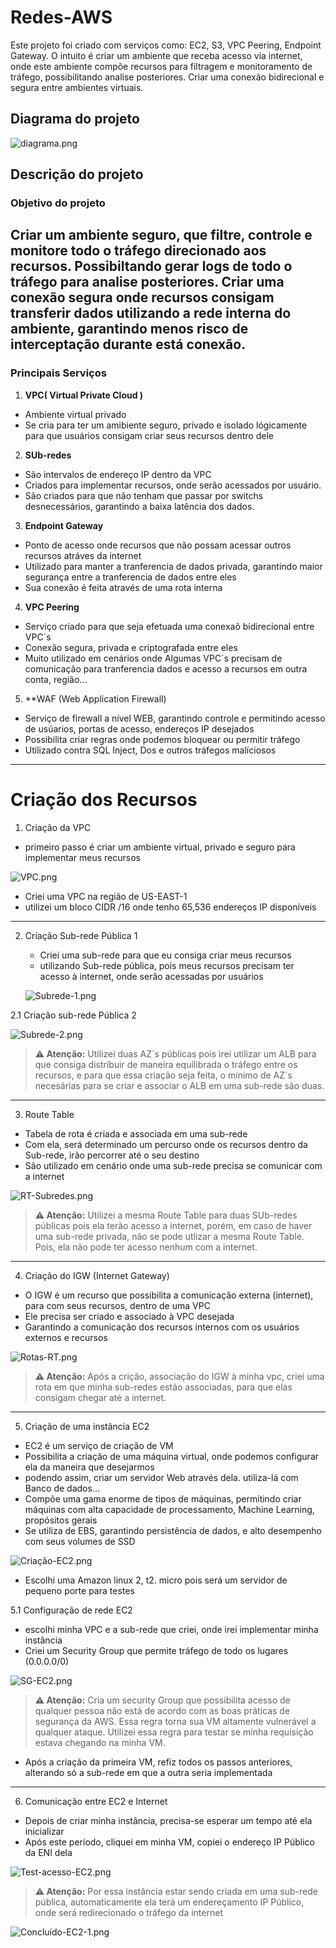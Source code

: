 # Redes-AWS
Este projeto foi criado com serviços como: EC2, S3, VPC Peering, Endpoint Gateway. O intuito é criar um ambiente que receba acesso via internet, onde este ambiente compõe recursos para filtragem e monitoramento de tráfego, possibilitando analise posteriores. Criar uma conexão bidirecional e segura entre ambientes virtuais.

## **Diagrama do projeto**

   ![diagrama.png](https://github.com/Jeff01875/Redes-AWS/blob/main/diagrama.png)

## Descrição do projeto

### Objetivo do projeto
Criar um ambiente seguro, que filtre, controle e monitore todo o tráfego direcionado aos recursos. Possibiltando gerar logs de todo o tráfego para analise posteriores. Criar uma conexão segura onde recursos consigam transferir dados utilizando a rede interna do ambiente, garantindo menos risco de interceptação durante está conexão.
---
### Principais Serviços  

1. **VPC( Virtual Private Cloud )**
 - Ambiente virtual privado
 - Se cria para ter um amibiente seguro, privado e isolado lógicamente para que usuários consigam criar seus recursos dentro dele

2. **SUb-redes**
 - São intervalos de endereço IP dentro da VPC
 - Criados para implementar recursos, onde serão acessados por usuário.
 - São criados para que não tenham que passar por switchs desnecessários, garantindo a baixa latência dos dados.

3. **Endpoint Gateway**
  - Ponto de acesso onde recursos que não possam acessar outros recursos atráves da internet
  - Utilizado para manter a tranferencia de dados privada, garantindo maior segurança entre a tranferencia de dados entre eles
  - Sua conexão é feita através de uma rota interna

4. **VPC Peering**
  - Serviço criado para que seja efetuada uma conexaõ bidirecional entre VPC´s
  - Conexão segura, privada e criptografada entre eles
  - Muito utilizado em cenários onde Algumas VPC´s precisam de comunicação para tranferencia dados e acesso a recursos em outra conta, região...

5. **WAF (Web Application Firewall)
  - Serviço de firewall a nível WEB, garantindo controle e permitindo acesso de usúarios, portas de acesso, endereços IP desejados
  - Possibilita criar regras onde podemos bloquear ou permitir tráfego
  - Utilizado contra SQL Inject, Dos e outros tráfegos malíciosos
---
# Criação dos Recursos 

1. Criação da VPC
  - primeiro passo é criar um ambiente virtual, privado e seguro para implementar meus recursos

   ![VPC.png](https://github.com/Jeff01875/Redes-AWS/blob/main/VPC.png)

  - Criei uma VPC na região de US-EAST-1
  - utilizei um bloco CIDR /16 onde tenho 65,536 endereços IP disponíveis
---

2. Criação Sub-rede Pública 1 
   - Criei uma sub-rede para que eu consiga criar meus recursos
   - utilizando Sub-rede pública, pois meus recursos precisam ter acesso à internet, onde serão acessadas por usuários

   ![Subrede-1.png](https://github.com/Jeff01875/Redes-AWS/blob/main/Subrede-1.png)

2.1 Criação sub-rede Pública 2

   ![Subrede-2.png](https://github.com/Jeff01875/Redes-AWS/blob/main/Subrede-2.png)

   > **⚠️ Atenção:** Utilizei duas AZ´s públicas pois irei utilizar um ALB para que consiga distríbuir de maneira equílibrada o tráfego entre os recursos, e para que essa criação seja feita, o mínimo de AZ´s necesárias para se criar e associar o ALB em uma sub-rede são duas.
---

3. Route Table
  - Tabela de rota é criada e associada em uma sub-rede
  - Com ela, será determinado um percurso onde os recursos dentro da Sub-rede, irão percorrer até o seu destino
  - São utilizado em cenário onde uma sub-rede precisa se comunicar com a internet

   ![RT-Subredes.png](https://github.com/Jeff01875/Redes-AWS/blob/main/RT-Subredes.png)

 > **⚠️ Atenção:** Utilizei a mesma Route Table para duas SUb-redes públicas pois ela terão acesso a internet, porém, em caso de haver uma sub-rede privada, não se pode utlizar a mesma Route Table. Pois, ela não pode ter acesso nenhum com a internet. 
  
---

4. Criação do IGW (Internet Gateway)
  - O IGW é um recurso que possibilita a comunicação externa (internet), para com seus recursos, dentro de uma VPC
  - Ele precisa ser criado e associado à VPC desejada
  - Garantindo a comunicação dos recursos internos com os usuários externos e recursos

   ![Rotas-RT.png](https://github.com/Jeff01875/Redes-AWS/blob/main/Rotas-RT.png)

   > **⚠️ Atenção:** Após a crição, associação do IGW à minha vpc, criei uma rota em que minha sub-redes estão associadas, para que elas consigam chegar até a internet.
---

5. Criação de uma instância EC2
  - EC2 é um serviço de criação de VM
  - Possibilita a criação de uma máquina virtual, onde podemos configurar ela da maneira que desejarmos
  - podendo assim, criar um servidor Web através dela. utiliza-lá com Banco de dados...
  - Compõe uma gama enorme de tipos de máquinas, permitindo criar máquinas com alta capacidade de processamento, Machine Learning, propósitos gerais
  - Se utiliza de EBS, garantindo persistência de dados, e alto desempenho com seus volumes de SSD
    
   ![Criação-EC2.png](https://github.com/Jeff01875/Redes-AWS/blob/main/Cria%C3%A7%C3%A3o-EC2.png)
   
  - Escolhi uma Amazon linux 2, t2. micro pois será um servidor de pequeno porte para testes
    
5.1 Configuração de rede EC2
  - escolhi minha VPC e a sub-rede que criei, onde irei implementar minha instância
  - Criei um Security Group que permite tráfego de todo os lugares (0.0.0.0/0)
   
   ![SG-EC2.png](https://github.com/Jeff01875/Redes-AWS/blob/main/SG-EC2.png)

   > **⚠️ Atenção:** Cria um security Group que possibilita acesso de qualquer pessoa não está de acordo com as boas práticas de segurança da AWS. Essa regra torna sua VM altamente vulnerável a qualquer ataque. Utilizei essa regra para testar se minha requisição estava chegando na minha VM.

  - Após a criação da primeira VM, refiz todos os passos anteriores, alterando só a sub-rede em que a outra seria implementada 
---

6. Comunicação entre EC2 e Internet
  - Depois de criar minha instância, precisa-se esperar um tempo até ela inicializar
  - Após este período, cliquei em minha VM, copiei o endereço IP Público da ENI dela 
   
   ![Test-acesso-EC2.png](https://github.com/Jeff01875/Redes-AWS/blob/main/Test-acesso-EC2.png)

   > **⚠️ Atenção:** Por essa instância estar sendo criada em uma sub-rede pública, automaticamente ela terá um endereçamento IP Público, onde será redirecionado o tráfego da internet
   
   ![Concluído-EC2-1.png](https://github.com/Jeff01875/Redes-AWS/blob/main/Conclu%C3%ADdo-EC2-1.png) 
   



 

        
